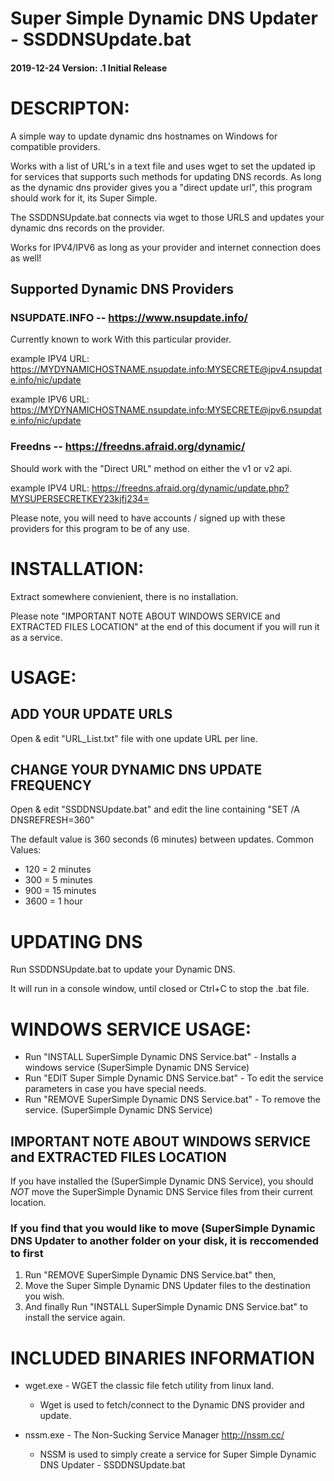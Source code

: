 # Super Simple Dynamic DNS Updater - SSDDNSUpdate.bat
####  2019-12-24 Version: .1 Initial Release

# DESCRIPTON:
A simple way to update dynamic dns hostnames on Windows for compatible providers.

Works with a list of URL's in a text file and uses wget to set the updated ip for services that supports such methods for updating DNS records. As long as the dynamic dns provider gives you a "direct update url", this program should work for it, its Super Simple.

The SSDDNSUpdate.bat connects via wget to those URLS and updates your dynamic dns records on the provider.

Works for IPV4/IPV6 as long as your provider and internet connection does as well!

## Supported Dynamic DNS Providers

### NSUPDATE.INFO -- https://www.nsupdate.info/
Currently known to work With this particular provider.

example IPV4 URL: https://MYDYNAMICHOSTNAME.nsupdate.info:MYSECRETE@ipv4.nsupdate.info/nic/update

example IPV6 URL: https://MYDYNAMICHOSTNAME.nsupdate.info:MYSECRETE@ipv6.nsupdate.info/nic/update


### Freedns -- https://freedns.afraid.org/dynamic/
Should work with the "Direct URL" method on either the v1 or v2 api.

example IPV4 URL: https://freedns.afraid.org/dynamic/update.php?MYSUPERSECRETKEY23kjfj234=

Please note, you will need to have accounts / signed up with these providers for this program to be of any use.


# INSTALLATION:
Extract somewhere convienient, there is no installation.

Please note "IMPORTANT NOTE ABOUT WINDOWS SERVICE and EXTRACTED FILES LOCATION" at the end of this document if you will run it as a service.

# USAGE:

## ADD YOUR UPDATE URLS
Open & edit "URL_List.txt" file with one update URL per line. 

## CHANGE YOUR DYNAMIC DNS UPDATE FREQUENCY
Open & edit "SSDDNSUpdate.bat" and edit the line containing "SET /A DNSREFRESH=360"

The default value is 360 seconds (6 minutes) between updates.
Common Values:
- 120 = 2 minutes
- 300 = 5 minutes
- 900 = 15 minutes
- 3600 = 1 hour

# UPDATING DNS
Run SSDDNSUpdate.bat to update your Dynamic DNS.

It will run in a console window, until closed or Ctrl+C to stop the .bat file.
 

# WINDOWS SERVICE USAGE: 
* Run "INSTALL SuperSimple Dynamic DNS Service.bat" - Installs a windows service (SuperSimple Dynamic DNS Service)
* Run "EDIT Super Simple Dynamic DNS Service.bat" - To edit the service parameters in case you have special needs.
* Run "REMOVE SuperSimple Dynamic DNS Service.bat" - To remove the service. (SuperSimple Dynamic DNS Service)

## IMPORTANT NOTE ABOUT WINDOWS SERVICE and EXTRACTED FILES LOCATION
If you have installed the (SuperSimple Dynamic DNS Service), you should *NOT* move the SuperSimple Dynamic DNS Service files from their current location.

### If you find that you would like to move (SuperSimple Dynamic DNS Updater to another folder on your disk, it is reccomended to first 

1. Run "REMOVE SuperSimple Dynamic DNS Service.bat" then,
2. Move the Super Simple Dynamic DNS Updater files to the destination you wish.
3. And finally Run "INSTALL SuperSimple Dynamic DNS Service.bat" to install the service again.


# INCLUDED BINARIES INFORMATION

- wget.exe - WGET the classic file fetch utility from linux land.
  - Wget is used to fetch/connect to the Dynamic DNS provider and update.

- nssm.exe - The Non-Sucking Service Manager http://nssm.cc/
  - NSSM is used to simply create a service for Super Simple Dynamic DNS Updater - SSDDNSUpdate.bat 
